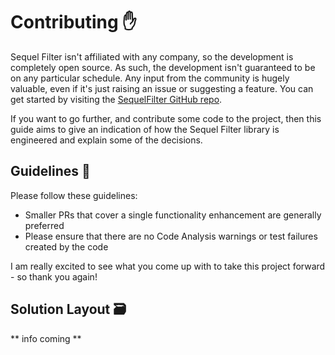 # Contributing ✋

Sequel Filter isn't affiliated with any company, so the development is completely open source. As such, the development isn't guaranteed to be on any particular schedule. Any input from the community is hugely valuable, even if it's just raising an issue or suggesting a feature. You can get started by visiting the [SequelFilter GitHub repo](https://github.com/mattwhitfield/SequelFilter).

If you want to go further, and contribute some code to the project, then this guide aims to give an indication of how the Sequel Filter library is engineered and explain some of the decisions.

## Guidelines 🚧

Please follow these guidelines:

* Smaller PRs that cover a single functionality enhancement are generally preferred
* Please ensure that there are no Code Analysis warnings or test failures created by the code

I am really excited to see what you come up with to take this project forward - so thank you again!

## Solution Layout 🗃

** info coming **
